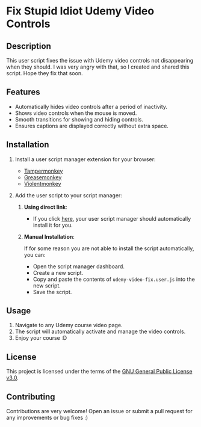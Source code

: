 # Fix Stupid Idiot Udemy Video Controls

## Description

This user script fixes the issue with Udemy video controls not disappearing when they should. I was very angry with that, so I created and shared this script. Hope they fix that soon.

## Features

- Automatically hides video controls after a period of inactivity.
- Shows video controls when the mouse is moved.
- Smooth transitions for showing and hiding controls.
- Ensures captions are displayed correctly without extra space.

## Installation

1. Install a user script manager extension for your browser:
   - [Tampermonkey](https://www.tampermonkey.net/)
   - [Greasemonkey](https://www.greasespot.net/)
   - [Violentmonkey](https://violentmonkey.github.io/)

2. Add the user script to your script manager:
   1. **Using direct link**:
      - If you click [here](https://github.com/Equiel-1703/udemy-fix-extension/raw/refs/heads/main/udemy-video-fix.user.js), your user script manager should automatically install it for you.
   2. **Manual Installation**:
      
      If for some reason you are not able to install the script automatically, you can:
      - Open the script manager dashboard.
      - Create a new script.
      - Copy and paste the contents of `udemy-video-fix.user.js` into the new script.
      - Save the script.

## Usage

1. Navigate to any Udemy course video page.
2. The script will automatically activate and manage the video controls.
3. Enjoy your course :D

## License

This project is licensed under the terms of the [GNU General Public License v3.0](LICENSE).

## Contributing

Contributions are very welcome! Open an issue or submit a pull request for any improvements or bug fixes :)
